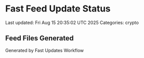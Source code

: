 # Fast Feed Update Status
Last updated: Fri Aug 15 20:35:02 UTC 2025
Categories: crypto

## Feed Files Generated

Generated by Fast Updates Workflow
